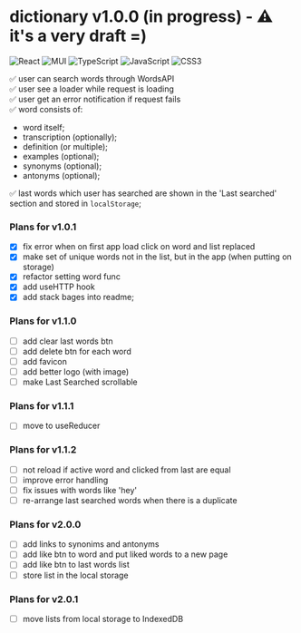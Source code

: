 # dictionary v1.0.0 (in progress) - ⚠️ it's a very draft =)

![React](https://img.shields.io/badge/react-%2320232a.svg?style=for-the-badge&logo=react&logoColor=%2361DAFB) ![MUI](https://img.shields.io/badge/MUI-%230081CB.svg?style=for-the-badge&logo=mui&logoColor=white) ![TypeScript](https://img.shields.io/badge/typescript-%23007ACC.svg?style=for-the-badge&logo=typescript&logoColor=white) ![JavaScript](https://img.shields.io/badge/javascript-%23323330.svg?style=for-the-badge&logo=javascript&logoColor=%23F7DF1E) ![CSS3](https://img.shields.io/badge/css3-%231572B6.svg?style=for-the-badge&logo=css3&logoColor=white)

✅ user can search words through WordsAPI <br/>
✅ user see a loader while request is loading <br/>
✅ user get an error notification if request fails <br/>
✅ word consists of:

* word itself;
* transcription (optionally);
* definition (or multiple);
* examples (optional);
* synonyms (optional);
* antonyms (optional);

✅ last words which user has searched are shown in the 'Last searched' section and stored in `localStorage`; 

### Plans for v1.0.1
- [x] fix error when on first app load click on word and list replaced
- [x] make set of unique words not in the list, but in the app (when putting on storage)
- [x] refactor setting word func
- [x] add useHTTP hook
- [x] add stack bages into readme;

### Plans for v1.1.0
- [ ] add clear last words btn
- [ ] add delete btn for each word
- [ ] add favicon
- [ ] add better logo (with image)
- [ ] make Last Searched scrollable

### Plans for v1.1.1
- [ ] move to useReducer

### Plans for v1.1.2
- [ ] not reload if active word and clicked from last are equal
- [ ] improve error handling
- [ ] fix issues with words like 'hey'
- [ ] re-arrange last searched words when there is a duplicate

### Plans for v2.0.0
- [ ] add links to synonims and antonyms
- [ ] add like btn to word and put liked words to a new page
- [ ] add like btn to last words list
- [ ] store list in the local storage

### Plans for v2.0.1
- [ ] move lists from local storage to IndexedDB
